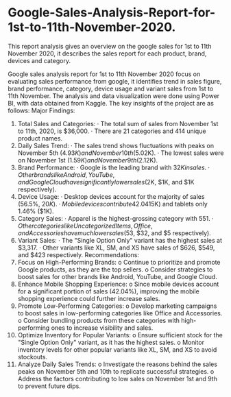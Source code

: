 # Google-Sales-Analysis-Report-for-1st-to-11th-November-2020.
This report analysis gives an overview on the google sales for 1st to 11th November 2020, it describes the sales report for each product, brand, devices and category.

Google sales analysis report for 1st to 11th November 2020 focus on evaluating sales performance from google, it identifies trend in sales figure, brand performance, category, device usage and variant sales from 1st to 11th November.  The analysis and data visualization were done using Power BI, with data obtained from Kaggle. The key insights of the project are as follows:
Major Findings:
1. Total Sales and Categories:
·       The total sum of sales from November 1st to 11th, 2020, is $36,000.
·       There are 21 categories and 414 unique product names.
2. Daily Sales Trend:
·       The sales trend shows fluctuations with peaks on November 5th ($4.93K) and November 10th ($5.02K).
·       The lowest sales were on November 1st ($1.59K) and November 9th ($2.12K).
3. Brand Performance:
·       Google is the leading brand with $32K in sales.
·       Other brands like Android, YouTube, and Google Cloud have significantly lower sales ($2K, $1K, and $1K respectively).
4. Device Usage:
·       Desktop devices account for the majority of sales (56.5%, $20K).
·       Mobile devices contribute 42.04% ($15K) and tablets only 1.46% ($1K).
5. Category Sales:
·       Apparel is the highest-grossing category with $551.
·       Other categories like Uncategorized Items, Office, and Accessories have much lower sales ($53, $32, and $5 respectively).
6. Variant Sales:
·       The "Single Option Only" variant has the highest sales at $3,317.
·       Other variants like XL, SM, and XS have sales of $626, $549, and $423 respectively.
Recommendations:
1. Focus on High-Performing Brands:
o   Continue to prioritize and promote Google products, as they are the top sellers.
o   Consider strategies to boost sales for other brands like Android, YouTube, and Google Cloud.
2.    Enhance Mobile Shopping Experience:
o   Since mobile devices account for a significant portion of sales (42.04%), improving the mobile shopping experience could further increase sales.
3.    Promote Low-Performing Categories:
o   Develop marketing campaigns to boost sales in low-performing categories like Office and Accessories.
o   Consider bundling products from these categories with high-performing ones to increase visibility and sales.
4.    Optimize Inventory for Popular Variants:
o   Ensure sufficient stock for the "Single Option Only" variant, as it has the highest sales.
o   Monitor inventory levels for other popular variants like XL, SM, and XS to avoid stockouts.
5.    Analyze Daily Sales Trends:
o   Investigate the reasons behind the sales peaks on November 5th and 10th to replicate successful strategies.
o   Address the factors contributing to low sales on November 1st and 9th to prevent future dips.

